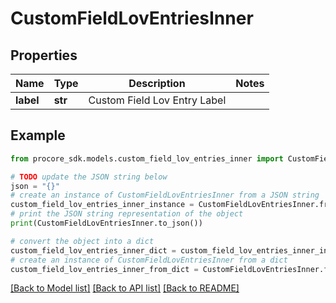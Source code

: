 # CustomFieldLovEntriesInner


## Properties

Name | Type | Description | Notes
------------ | ------------- | ------------- | -------------
**label** | **str** | Custom Field Lov Entry Label | 

## Example

```python
from procore_sdk.models.custom_field_lov_entries_inner import CustomFieldLovEntriesInner

# TODO update the JSON string below
json = "{}"
# create an instance of CustomFieldLovEntriesInner from a JSON string
custom_field_lov_entries_inner_instance = CustomFieldLovEntriesInner.from_json(json)
# print the JSON string representation of the object
print(CustomFieldLovEntriesInner.to_json())

# convert the object into a dict
custom_field_lov_entries_inner_dict = custom_field_lov_entries_inner_instance.to_dict()
# create an instance of CustomFieldLovEntriesInner from a dict
custom_field_lov_entries_inner_from_dict = CustomFieldLovEntriesInner.from_dict(custom_field_lov_entries_inner_dict)
```
[[Back to Model list]](../README.md#documentation-for-models) [[Back to API list]](../README.md#documentation-for-api-endpoints) [[Back to README]](../README.md)


